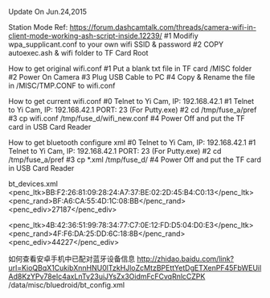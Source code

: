 Update On Jun.24,2015

Station Mode Ref: 
https://forum.dashcamtalk.com/threads/camera-wifi-in-client-mode-working-ash-script-inside.12239/
#1 Modifiy wpa_supplicant.conf to your own wifi SSID & password
#2 COPY autoexec.ash & wifi folder to TF Card Root

How to get original wifi.conf
#1 Put a blank txt file in TF card /MISC folder
#2 Power On Camera
#3 Plug USB Cable to PC
#4 Copy & Rename the file in /MISC/TMP.CONF to wifi.conf

How to get current wifi.conf
#0 Telnet to Yi Cam, IP: 192.168.42.1
#1 Telnet to Yi Cam, IP: 192.168.42.1 PORT: 23 (For Putty.exe)
#2 cd /tmp/fuse_a/pref
#3 cp wifi.conf /tmp/fuse_d/wifi_new.conf
#4 Power Off and put the TF card in USB Card Reader

How to get bluetooth configure xml
#0 Telnet to Yi Cam, IP: 192.168.42.1
#1 Telnet to Yi Cam, IP: 192.168.42.1 PORT: 23 (For Putty.exe)
#2 cd /tmp/fuse_a/pref
#3 cp *.xml /tmp/fuse_d/
#4 Power Off and put the TF card in USB Card Reader

bt_devices.xml
<penc_ltk>BB:F2:26:81:09:28:24:A7:37:BE:02:2D:45:B4:C0:13</penc_ltk>
<penc_rand>BF:A6:CA:55:4D:1C:08:BB</penc_rand>
<penc_ediv>27187</penc_ediv>

<penc_ltk>4B:42:36:51:99:78:34:77:C7:0E:12:FD:D5:04:D0:E3</penc_ltk>
<penc_rand>4F:F6:DA:25:DD:6C:18:8B</penc_rand>
<penc_ediv>44227</penc_ediv>

如何查看安卓手机中已配对蓝牙设备信息
http://zhidao.baidu.com/link?url=KioQBqX1CukibXnnHNU0lTzkHJloZcMtzBPEttYetDgETXenPF45FbWEUilAd8KzYPv78eIc4axLnTv23uiJYsZx3OidmFcFCvqRnlcCZPK
/data/misc/bluedroid/bt_config.xml